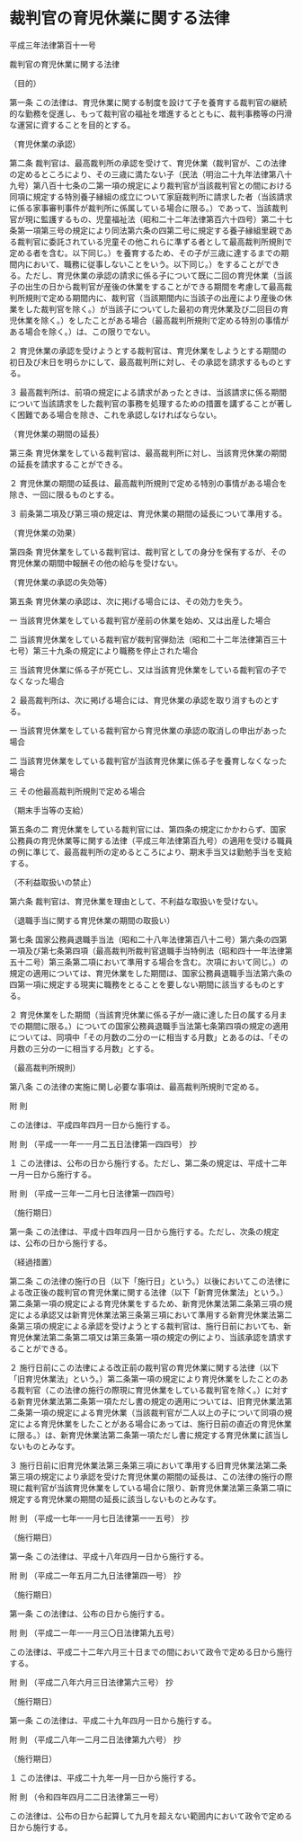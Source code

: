 # 裁判官の育児休業に関する法律

平成三年法律第百十一号

裁判官の育児休業に関する法律

（目的）

第一条 この法律は、育児休業に関する制度を設けて子を養育する裁判官の継続的な勤務を促進し、もって裁判官の福祉を増進するとともに、裁判事務等の円滑な運営に資することを目的とする。

（育児休業の承認）

第二条 裁判官は、最高裁判所の承認を受けて、育児休業（裁判官が、この法律の定めるところにより、その三歳に満たない子（民法（明治二十九年法律第八十九号）第八百十七条の二第一項の規定により裁判官が当該裁判官との間における同項に規定する特別養子縁組の成立について家庭裁判所に請求した者（当該請求に係る家事審判事件が裁判所に係属している場合に限る。）であって、当該裁判官が現に監護するもの、児童福祉法（昭和二十二年法律第百六十四号）第二十七条第一項第三号の規定により同法第六条の四第二号に規定する養子縁組里親である裁判官に委託されている児童その他これらに準ずる者として最高裁判所規則で定める者を含む。以下同じ。）を養育するため、その子が三歳に達するまでの期間内において、職務に従事しないことをいう。以下同じ。）をすることができる。ただし、育児休業の承認の請求に係る子について既に二回の育児休業（当該子の出生の日から裁判官が産後の休業をすることができる期間を考慮して最高裁判所規則で定める期間内に、裁判官（当該期間内に当該子の出産により産後の休業をした裁判官を除く。）が当該子についてした最初の育児休業及び二回目の育児休業を除く。）をしたことがある場合（最高裁判所規則で定める特別の事情がある場合を除く。）は、この限りでない。

２ 育児休業の承認を受けようとする裁判官は、育児休業をしようとする期間の初日及び末日を明らかにして、最高裁判所に対し、その承認を請求するものとする。

３ 最高裁判所は、前項の規定による請求があったときは、当該請求に係る期間について当該請求をした裁判官の事務を処理するための措置を講ずることが著しく困難である場合を除き、これを承認しなければならない。

（育児休業の期間の延長）

第三条 育児休業をしている裁判官は、最高裁判所に対し、当該育児休業の期間の延長を請求することができる。

２ 育児休業の期間の延長は、最高裁判所規則で定める特別の事情がある場合を除き、一回に限るものとする。

３ 前条第二項及び第三項の規定は、育児休業の期間の延長について準用する。

（育児休業の効果）

第四条 育児休業をしている裁判官は、裁判官としての身分を保有するが、その育児休業の期間中報酬その他の給与を受けない。

（育児休業の承認の失効等）

第五条 育児休業の承認は、次に掲げる場合には、その効力を失う。

一 当該育児休業をしている裁判官が産前の休業を始め、又は出産した場合

二 当該育児休業をしている裁判官が裁判官弾劾法（昭和二十二年法律第百三十七号）第三十九条の規定により職務を停止された場合

三 当該育児休業に係る子が死亡し、又は当該育児休業をしている裁判官の子でなくなった場合

２ 最高裁判所は、次に掲げる場合には、育児休業の承認を取り消すものとする。

一 当該育児休業をしている裁判官から育児休業の承認の取消しの申出があった場合

二 当該育児休業をしている裁判官が当該育児休業に係る子を養育しなくなった場合

三 その他最高裁判所規則で定める場合

（期末手当等の支給）

第五条の二 育児休業をしている裁判官には、第四条の規定にかかわらず、国家公務員の育児休業等に関する法律（平成三年法律第百九号）の適用を受ける職員の例に準じて、最高裁判所の定めるところにより、期末手当又は勤勉手当を支給する。

（不利益取扱いの禁止）

第六条 裁判官は、育児休業を理由として、不利益な取扱いを受けない。

（退職手当に関する育児休業の期間の取扱い）

第七条 国家公務員退職手当法（昭和二十八年法律第百八十二号）第六条の四第一項及び第七条第四項（最高裁判所裁判官退職手当特例法（昭和四十一年法律第五十二号）第三条第二項において準用する場合を含む。次項において同じ。）の規定の適用については、育児休業をした期間は、国家公務員退職手当法第六条の四第一項に規定する現実に職務をとることを要しない期間に該当するものとする。

２ 育児休業をした期間（当該育児休業に係る子が一歳に達した日の属する月までの期間に限る。）についての国家公務員退職手当法第七条第四項の規定の適用については、同項中「その月数の二分の一に相当する月数」とあるのは、「その月数の三分の一に相当する月数」とする。

（最高裁判所規則）

第八条 この法律の実施に関し必要な事項は、最高裁判所規則で定める。

附 則

この法律は、平成四年四月一日から施行する。

附 則 （平成一一年一一月二五日法律第一四四号） 抄

１ この法律は、公布の日から施行する。ただし、第二条の規定は、平成十二年一月一日から施行する。

附 則 （平成一三年一二月七日法律第一四四号）

（施行期日）

第一条 この法律は、平成十四年四月一日から施行する。ただし、次条の規定は、公布の日から施行する。

（経過措置）

第二条 この法律の施行の日（以下「施行日」という。）以後においてこの法律による改正後の裁判官の育児休業に関する法律（以下「新育児休業法」という。）第二条第一項の規定による育児休業をするため、新育児休業法第二条第三項の規定による承認又は新育児休業法第三条第三項において準用する新育児休業法第二条第三項の規定による承認を受けようとする裁判官は、施行日前においても、新育児休業法第二条第二項又は第三条第一項の規定の例により、当該承認を請求することができる。

２ 施行日前にこの法律による改正前の裁判官の育児休業に関する法律（以下「旧育児休業法」という。）第二条第一項の規定により育児休業をしたことのある裁判官（この法律の施行の際現に育児休業をしている裁判官を除く。）に対する新育児休業法第二条第一項ただし書の規定の適用については、旧育児休業法第二条第一項の規定による育児休業（当該裁判官が二人以上の子について同項の規定による育児休業をしたことがある場合にあっては、施行日前の直近の育児休業に限る。）は、新育児休業法第二条第一項ただし書に規定する育児休業に該当しないものとみなす。

３ 施行日前に旧育児休業法第三条第三項において準用する旧育児休業法第二条第三項の規定により承認を受けた育児休業の期間の延長は、この法律の施行の際現に裁判官が当該育児休業をしている場合に限り、新育児休業法第三条第二項に規定する育児休業の期間の延長に該当しないものとみなす。

附 則 （平成一七年一一月七日法律第一一五号） 抄

（施行期日）

第一条 この法律は、平成十八年四月一日から施行する。

附 則 （平成二一年五月二九日法律第四一号） 抄

（施行期日）

第一条 この法律は、公布の日から施行する。

附 則 （平成二一年一一月三〇日法律第九五号）

この法律は、平成二十二年六月三十日までの間において政令で定める日から施行する。

附 則 （平成二八年六月三日法律第六三号） 抄

（施行期日）

第一条 この法律は、平成二十九年四月一日から施行する。

附 則 （平成二八年一二月二日法律第九六号） 抄

（施行期日）

１ この法律は、平成二十九年一月一日から施行する。

附 則 （令和四年四月二二日法律第三一号）

この法律は、公布の日から起算して九月を超えない範囲内において政令で定める日から施行する。
